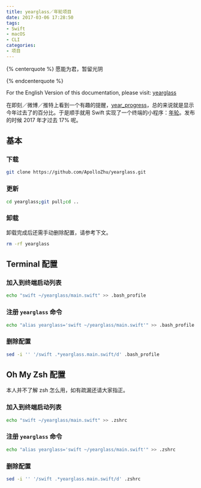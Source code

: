 ```yaml
---
title: yearglass／年轮项目
date: 2017-03-06 17:28:50
tags:
- Swift
- macOS
- CLI
categories:
- 项目
---
```


{% centerquote %}
愿能为君，暂留光阴
<div id="yearglass-web"></div>
{% endcenterquote %}

<script>
	const today = new Date();
	const year = today.getFullYear();
	const thisYear = new Date(year, 0, 1);
	const nextYear = new Date(year + 1, 0, 1);
	const oneDay = today.getMilliseconds();
	const passed = Math.floor((today - thisYear) / oneDay);
	const total = Math.floor((nextYear - thisYear) / oneDay);
	const percentage = passed / total;
	const space = 15;

	function repeat(s, n) {
		return new Array(Math.floor(n + 1)).join(s);
	}

	document.getElementById("yearglass-web").innerHTML = year + " 年已过去 " + Math.floor(percentage * 100) + "% [" + repeat("▇", space * percentage) + repeat("\\\\", space * (1 - percentage)) + "]";
</script>

For the English Version of this documentation, please visit: [yearglass](https://apollozhu.github.io/yearglass/)

<!-- more -->

在即刻／微博／推特上看到一个有趣的提醒，[year_progress](https://twitter.com/year_progress)，总的来说就是显示今年过去了的百分比。于是顺手就用 Swift 实现了一个终端的小程序：[年轮](https://github.com/ApolloZhu/yearglass)。发布的时候 2017 年才过去 17% 呢。

## 基本

### 下载

```sh
git clone https://github.com/ApolloZhu/yearglass.git
```

### 更新

```sh
cd yearglass;git pull;cd ..
```

### 卸载

卸载完成后还需手动删除配置，请参考下文。

```sh
rm -rf yearglass
```

## Terminal 配置

### 加入到终端启动列表

```sh
echo "swift ~/yearglass/main.swift" >> .bash_profile
```

### 注册 `yearglass` 命令

```sh
echo "alias yearglass='swift ~/yearglass/main.swift'" >> .bash_profile
```

### 删除配置

```sh
sed -i '' '/swift .*yearglass.main.swift/d' .bash_profile
```

## Oh My Zsh 配置

本人并不了解 zsh 怎么用，如有疏漏还请大家指正。

### 加入到终端启动列表

```sh
echo "swift ~/yearglass/main.swift" >> .zshrc
```

### 注册 `yearglass` 命令

```sh
echo "alias yearglass='swift ~/yearglass/main.swift'" >> .zshrc
```

### 删除配置

```sh
sed -i '' '/swift .*yearglass.main.swift/d' .zshrc
```
